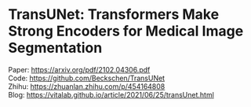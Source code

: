 # TransUNet: Transformers Make Strong Encoders for Medical Image Segmentation

Paper: https://arxiv.org/pdf/2102.04306.pdf <br/>
Code: https://github.com/Beckschen/TransUNet <br/>
Zhihu: https://zhuanlan.zhihu.com/p/454164808 <br/>
Blog: https://vitalab.github.io/article/2021/06/25/transUnet.html <br>
